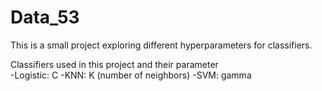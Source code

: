 # Data_53

This is a small project exploring different hyperparameters for classifiers. 

Classifiers used in this project and their parameter <br /> 
-Logistic: C 
-KNN: K (number of neighbors)
-SVM: gamma

